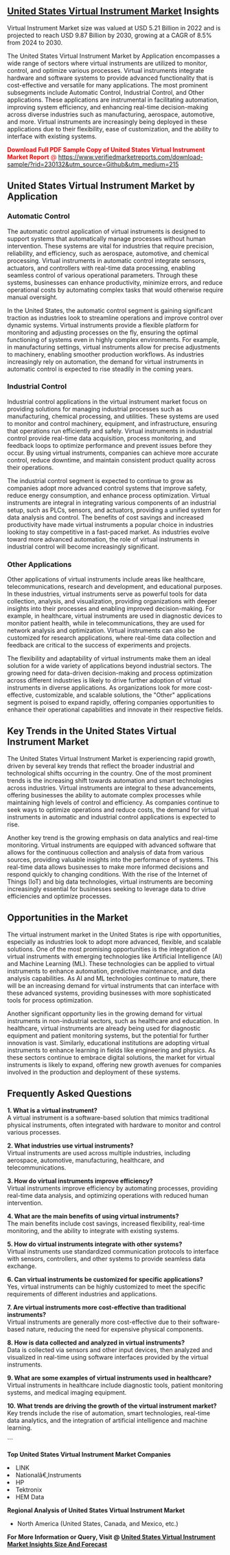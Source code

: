 <h2><a href="https://www.verifiedmarketreports.com/download-sample/?rid=230132&amp;utm_source=Github&amp;utm_medium=215" target="_blank">United States Virtual Instrument Market</a> Insights</h2><p>Virtual Instrument Market size was valued at USD 5.21 Billion in 2022 and is projected to reach USD 9.87 Billion by 2030, growing at a CAGR of 8.5% from 2024 to 2030.</p><p><p>The United States Virtual Instrument Market by Application encompasses a wide range of sectors where virtual instruments are utilized to monitor, control, and optimize various processes. Virtual instruments integrate hardware and software systems to provide advanced functionality that is cost-effective and versatile for many applications. The most prominent subsegments include Automatic Control, Industrial Control, and Other applications. These applications are instrumental in facilitating automation, improving system efficiency, and enhancing real-time decision-making across diverse industries such as manufacturing, aerospace, automotive, and more. Virtual instruments are increasingly being deployed in these applications due to their flexibility, ease of customization, and the ability to interface with existing systems.</p><p><p><span class=""><span style="color: #ff0000;"><strong>Download Full PDF Sample Copy of United States Virtual Instrument Market Report</strong> @ </span><a href="https://www.verifiedmarketreports.com/download-sample/?rid=230132&amp;utm_source=Github&amp;utm_medium=215" target="_blank">https://www.verifiedmarketreports.com/download-sample/?rid=230132&amp;utm_source=Github&amp;utm_medium=215</a></span></p></p><h2>United States Virtual Instrument Market by Application</h2><h3>Automatic Control</h3><p>The automatic control application of virtual instruments is designed to support systems that automatically manage processes without human intervention. These systems are vital for industries that require precision, reliability, and efficiency, such as aerospace, automotive, and chemical processing. Virtual instruments in automatic control integrate sensors, actuators, and controllers with real-time data processing, enabling seamless control of various operational parameters. Through these systems, businesses can enhance productivity, minimize errors, and reduce operational costs by automating complex tasks that would otherwise require manual oversight.</p><p>In the United States, the automatic control segment is gaining significant traction as industries look to streamline operations and improve control over dynamic systems. Virtual instruments provide a flexible platform for monitoring and adjusting processes on the fly, ensuring the optimal functioning of systems even in highly complex environments. For example, in manufacturing settings, virtual instruments allow for precise adjustments to machinery, enabling smoother production workflows. As industries increasingly rely on automation, the demand for virtual instruments in automatic control is expected to rise steadily in the coming years.</p><h3>Industrial Control</h3><p>Industrial control applications in the virtual instrument market focus on providing solutions for managing industrial processes such as manufacturing, chemical processing, and utilities. These systems are used to monitor and control machinery, equipment, and infrastructure, ensuring that operations run efficiently and safely. Virtual instruments in industrial control provide real-time data acquisition, process monitoring, and feedback loops to optimize performance and prevent issues before they occur. By using virtual instruments, companies can achieve more accurate control, reduce downtime, and maintain consistent product quality across their operations.</p><p>The industrial control segment is expected to continue to grow as companies adopt more advanced control systems that improve safety, reduce energy consumption, and enhance process optimization. Virtual instruments are integral in integrating various components of an industrial setup, such as PLCs, sensors, and actuators, providing a unified system for data analysis and control. The benefits of cost savings and increased productivity have made virtual instruments a popular choice in industries looking to stay competitive in a fast-paced market. As industries evolve toward more advanced automation, the role of virtual instruments in industrial control will become increasingly significant.</p><h3>Other Applications</h3><p>Other applications of virtual instruments include areas like healthcare, telecommunications, research and development, and educational purposes. In these industries, virtual instruments serve as powerful tools for data collection, analysis, and visualization, providing organizations with deeper insights into their processes and enabling improved decision-making. For example, in healthcare, virtual instruments are used in diagnostic devices to monitor patient health, while in telecommunications, they are used for network analysis and optimization. Virtual instruments can also be customized for research applications, where real-time data collection and feedback are critical to the success of experiments and projects.</p><p>The flexibility and adaptability of virtual instruments make them an ideal solution for a wide variety of applications beyond industrial sectors. The growing need for data-driven decision-making and process optimization across different industries is likely to drive further adoption of virtual instruments in diverse applications. As organizations look for more cost-effective, customizable, and scalable solutions, the "Other" applications segment is poised to expand rapidly, offering companies opportunities to enhance their operational capabilities and innovate in their respective fields.</p><h2>Key Trends in the United States Virtual Instrument Market</h2><p>The United States Virtual Instrument Market is experiencing rapid growth, driven by several key trends that reflect the broader industrial and technological shifts occurring in the country. One of the most prominent trends is the increasing shift towards automation and smart technologies across industries. Virtual instruments are integral to these advancements, offering businesses the ability to automate complex processes while maintaining high levels of control and efficiency. As companies continue to seek ways to optimize operations and reduce costs, the demand for virtual instruments in automatic and industrial control applications is expected to rise.</p><p>Another key trend is the growing emphasis on data analytics and real-time monitoring. Virtual instruments are equipped with advanced software that allows for the continuous collection and analysis of data from various sources, providing valuable insights into the performance of systems. This real-time data allows businesses to make more informed decisions and respond quickly to changing conditions. With the rise of the Internet of Things (IoT) and big data technologies, virtual instruments are becoming increasingly essential for businesses seeking to leverage data to drive efficiencies and optimize processes.</p><h2>Opportunities in the Market</h2><p>The virtual instrument market in the United States is ripe with opportunities, especially as industries look to adopt more advanced, flexible, and scalable solutions. One of the most promising opportunities is the integration of virtual instruments with emerging technologies like Artificial Intelligence (AI) and Machine Learning (ML). These technologies can be applied to virtual instruments to enhance automation, predictive maintenance, and data analysis capabilities. As AI and ML technologies continue to mature, there will be an increasing demand for virtual instruments that can interface with these advanced systems, providing businesses with more sophisticated tools for process optimization.</p><p>Another significant opportunity lies in the growing demand for virtual instruments in non-industrial sectors, such as healthcare and education. In healthcare, virtual instruments are already being used for diagnostic equipment and patient monitoring systems, but the potential for further innovation is vast. Similarly, educational institutions are adopting virtual instruments to enhance learning in fields like engineering and physics. As these sectors continue to embrace digital solutions, the market for virtual instruments is likely to expand, offering new growth avenues for companies involved in the production and deployment of these systems.</p><h2>Frequently Asked Questions</h2><p><strong>1. What is a virtual instrument?</strong><br> A virtual instrument is a software-based solution that mimics traditional physical instruments, often integrated with hardware to monitor and control various processes.</p><p><strong>2. What industries use virtual instruments?</strong><br> Virtual instruments are used across multiple industries, including aerospace, automotive, manufacturing, healthcare, and telecommunications.</p><p><strong>3. How do virtual instruments improve efficiency?</strong><br> Virtual instruments improve efficiency by automating processes, providing real-time data analysis, and optimizing operations with reduced human intervention.</p><p><strong>4. What are the main benefits of using virtual instruments?</strong><br> The main benefits include cost savings, increased flexibility, real-time monitoring, and the ability to integrate with existing systems.</p><p><strong>5. How do virtual instruments integrate with other systems?</strong><br> Virtual instruments use standardized communication protocols to interface with sensors, controllers, and other systems to provide seamless data exchange.</p><p><strong>6. Can virtual instruments be customized for specific applications?</strong><br> Yes, virtual instruments can be highly customized to meet the specific requirements of different industries and applications.</p><p><strong>7. Are virtual instruments more cost-effective than traditional instruments?</strong><br> Virtual instruments are generally more cost-effective due to their software-based nature, reducing the need for expensive physical components.</p><p><strong>8. How is data collected and analyzed in virtual instruments?</strong><br> Data is collected via sensors and other input devices, then analyzed and visualized in real-time using software interfaces provided by the virtual instruments.</p><p><strong>9. What are some examples of virtual instruments used in healthcare?</strong><br> Virtual instruments in healthcare include diagnostic tools, patient monitoring systems, and medical imaging equipment.</p><p><strong>10. What trends are driving the growth of the virtual instrument market?</strong><br> Key trends include the rise of automation, smart technologies, real-time data analytics, and the integration of artificial intelligence and machine learning.</p>```</p><p><strong>Top United States Virtual Instrument Market Companies</strong></p><div data-test-id=""><p><li>LINK</li><li> Nationalâ€‚Instruments</li><li> HP</li><li> Tektronix</li><li> HEM Data</li></p><div><strong>Regional Analysis of&nbsp;United States Virtual Instrument Market</strong></div><ul><li dir="ltr"><p dir="ltr">North America&nbsp;(United States, Canada, and Mexico, etc.)</p></li></ul><p><strong>For More Information or Query, Visit @&nbsp;</strong><strong><a href="https://www.verifiedmarketreports.com/product/virtual-instrument-market/?utm_source=Github&amp;utm_medium=215" target="_blank">United States Virtual Instrument Market Insights Size And Forecast</a></strong></p></div>

